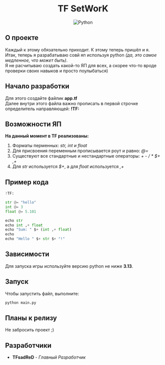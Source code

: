 <div align="center">
<h1>TF SetWorK</h1>

![Python](https://img.shields.io/badge/Python-3.13+-blue)
</div>

## О проекте
Каждый к этому обязательно приходит. К этому теперь пришёл и я.<br>
Итак, теперь я разрабатываю совй яп используя python *(да, это самое медленное, что может быть)*.<br>
Я не расчитываю создать какой-то ЯП для всех, а скорее что-то вроде проверки своих навыков и просто поулыбаться)

## Начало разработки
Для этого создайте файлик **app.tf**<br>
Далее внутри этого файла важно прописать в первой строчке определитель направляющей: **!TF:**<br>

## Возможности ЯП
**На данный момент в TF реализованы:**<br>
1. Форматы перменных: *str, int и float*
2. Для присвоения переменным прописывается роут и равно: *@=*
3. Существуют все стандартные и нестандартные операторы: *+ - / * $+ ,+*
4. Для *str* используется *$+*, а для *float* используется *,+*

## Пример кода
```python
!TF:

str @= "hello"
int @= 3
float @= 5.101

echo str
echo int ,+ float
echo "Sum: " $+ (int ,+ float)
echo
echo "Hello " $+ str $+ "!"
```

## Зависимости
Для запуска игры используйте версию python не ниже **3.13**.

## Запуск
Чтобы запустить файл, выполните:
```sh
python main.py
```

## Планы к релизу
Не забросить проект ;)

## Разработчики
* **TFsadReD** - *Главный Разработчик*

